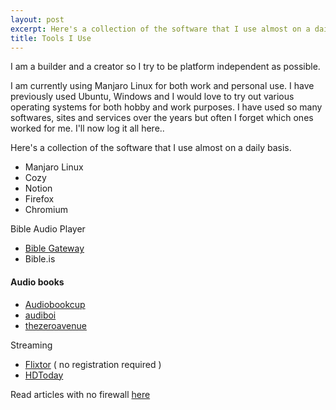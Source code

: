 ```yaml
---
layout: post
excerpt: Here's a collection of the software that I use almost on a daily basis
title: Tools I Use
---
```


I am a builder and a creator so I try to be platform independent as possible. 

I am currently using Manjaro Linux for both work and personal use. I have previously used Ubuntu, Windows and I would love to try out various operating systems for both hobby and work purposes. I have used so many softwares, sites and services over the years but often I forget which ones worked for me. I'll now log it all here..

Here's a collection of the software that I use almost on a daily basis. 

- Manjaro Linux
- Cozy
- Notion
- Firefox
- Chromium

Bible Audio Player
- [Bible Gateway](https://www.biblegateway.com/audio/mclean/niv/Rev.22.5)
- Bible.is

#### Audio books
- [Audiobookcup](https://www.audiobookcup.com/)
- [audiboi](https://audiboi.com/)
- [thezeroavenue](https://thezeroavenue.com/)

Streaming
- [Flixtor](https://flixtor.to) ( no registration required )
- [HDToday](https://hdtoday.tv/)

Read articles with no firewall [here](http://trimread.org/)
